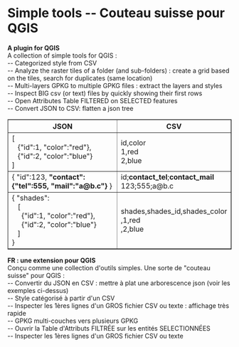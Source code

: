 # Simple tools -- Couteau suisse pour QGIS
**A plugin for QGIS**  
A collection of simple tools for QGIS :  
-- Categorized style from CSV  
-- Analyze the raster tiles of a folder (and sub-folders) : create a grid based on the tiles, search for duplicates (same location)  
-- Multi-layers GPKG to multiple GPKG files : extract the layers and styles  
-- Inspect BIG csv (or text) files by quickly showing their first rows  
-- Open Attributes Table FILTERED on SELECTED features  
-- Convert JSON to CSV: flatten a json tree

<table border=1 cellpadding=3 cellspacing=0>
 <thead>
	<tr style="text-align:center"><th>JSON</th><th>CSV</th></tr>
 </thead>
	<tr> <td> [<br>&nbsp;&nbsp; {"id":1, "color":"red"},<br>&nbsp;&nbsp; {"id":2, "color":"blue"}<br> ]</td>
		<td>id,color<br>1,red<br>2,blue</td>
	</tr>
	<tr> <td> { "id":123, <b>"contact": {"tel":555, "mail":"a@b.c"}</b> }</td>
		<td>id;<b>contact_tel</b>;<b>contact_mail</b><br>123;555;a@b.c</td>
	</tr>
	<tr> <td> { "shades":<br>&nbsp;&nbsp; [<br>&nbsp;&nbsp;&nbsp;&nbsp; {"id":1, "color":"red"},<br>&nbsp;&nbsp;&nbsp;&nbsp; {"id":2, "color":"blue"}<br>&nbsp;&nbsp; ]<br>} </td>
		<td>shades,shades_id,shades_color<br>,1,red<br>,2,blue</td>
	</tr>
</table>

**FR : une extension pour QGIS**  
Conçu comme une collection d'outils simples. Une sorte de "couteau suisse" pour QGIS :  
-- Convertir du JSON en CSV : mettre à plat une arborescence json (voir les exemples ci-dessus)  
-- Style catégorisé à partir d'un CSV  
-- Inspecter les 1ères lignes d'un GROS fichier CSV ou texte : affichage très rapide  
-- GPKG multi-couches vers plusieurs GPKG  
-- Ouvrir la Table d'Attributs FILTRÉE sur les entités SELECTIONNÉES  
-- Inspecter les 1ères lignes d'un GROS fichier CSV ou texte

